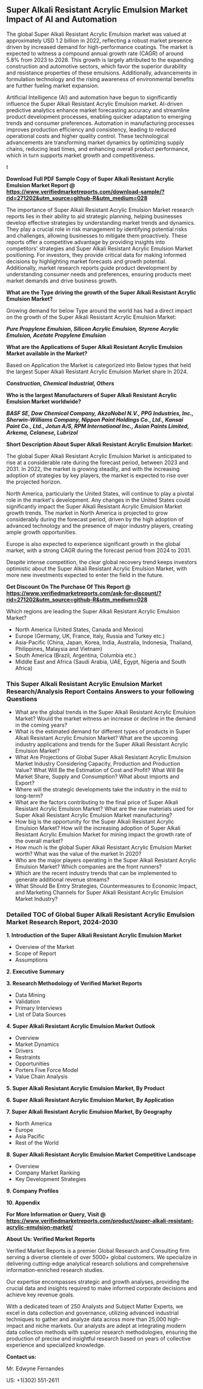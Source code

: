 <h2>Super Alkali Resistant Acrylic Emulsion Market Impact of AI and Automation</h2><p>The global Super Alkali Resistant Acrylic Emulsion market was valued at approximately USD 1.2 billion in 2022, reflecting a robust market presence driven by increased demand for high-performance coatings. The market is expected to witness a compound annual growth rate (CAGR) of around 5.8% from 2023 to 2028. This growth is largely attributed to the expanding construction and automotive sectors, which favor the superior durability and resistance properties of these emulsions. Additionally, advancements in formulation technology and the rising awareness of environmental benefits are further fueling market expansion.</p><p>Artificial Intelligence (AI) and automation have begun to significantly influence the Super Alkali Resistant Acrylic Emulsion market. AI-driven predictive analytics enhance market forecasting accuracy and streamline product development processes, enabling quicker adaptation to emerging trends and consumer preferences. Automation in manufacturing processes improves production efficiency and consistency, leading to reduced operational costs and higher quality control. These technological advancements are transforming market dynamics by optimizing supply chains, reducing lead times, and enhancing overall product performance, which in turn supports market growth and competitiveness.</p>t</p><p id="" class=""><strong>Download Full PDF Sample Copy of Super Alkali Resistant Acrylic Emulsion Market Report @ <a href="https://www.verifiedmarketreports.com/download-sample/?rid=271202&utm_source=github-R&utm_medium=028" target="_blank">https://www.verifiedmarketreports.com/download-sample/?rid=271202&utm_source=github-R&utm_medium=028</a></strong></p><p>The importance of&nbsp;Super Alkali Resistant Acrylic Emulsion Market research reports lies in their ability to aid strategic planning, helping businesses develop effective strategies by understanding market trends and dynamics. They play a crucial role in risk management by identifying potential risks and challenges, allowing businesses to mitigate them proactively. These reports offer a competitive advantage by providing insights into competitors' strategies and Super Alkali Resistant Acrylic Emulsion Market positioning. For investors, they provide critical data for making informed decisions by highlighting market forecasts and growth potential. Additionally, market research reports guide product development by understanding consumer needs and preferences, ensuring products meet market demands and drive business growth.</p><p><strong>What are the&nbsp;Type driving the growth of the Super Alkali Resistant Acrylic Emulsion Market?</strong></p><p id="" class="">Growing demand for below Type around the world has had a direct impact on the growth of the Super Alkali Resistant Acrylic Emulsion Market:</p><em><strong>Pure Propylene Emulsion, Silicon Acrylic Emulsion, Styrene Acrylic Emulsion, Acetate Propylene Emulsion</strong></em></p><strong>What are the&nbsp;Applications&nbsp;of Super Alkali Resistant Acrylic Emulsion Market available in the Market?</strong></p><p id="" class="">Based on Application the Market is categorized into Below types that held the largest Super Alkali Resistant Acrylic Emulsion Market share In 2024.</p><em><strong>Construction, Chemical Industrial, Others</strong></em></p><strong>Who is the largest Manufacturers of Super Alkali Resistant Acrylic Emulsion Market worldwide?</strong></p><p><em><strong>BASF SE, Dow Chemical Company, AkzoNobel N.V., PPG Industries, Inc., Sherwin-Williams Company, Nippon Paint Holdings Co., Ltd., Kansai Paint Co., Ltd., Jotun A/S, RPM International Inc., Asian Paints Limited, Arkema, Celanese, Lubrizol</strong></em></p><p id="" class=""><strong>Short Description About Super Alkali Resistant Acrylic Emulsion Market:</strong></p><p>The global Super Alkali Resistant Acrylic Emulsion Market is anticipated to rise at a considerable rate during the forecast period, between 2023 and 2031. In 2022, the market is growing steadily, and with the increasing adoption of strategies by key players, the market is expected to rise over the projected horizon.</p><p>North America, particularly the United States, will continue to play a pivotal role in the market's development. Any changes in the United States could significantly impact the Super Alkali Resistant Acrylic Emulsion Market growth trends. The market in North America is projected to grow considerably during the forecast period, driven by the high adoption of advanced technology and the presence of major industry players, creating ample growth opportunities.</p><p>Europe is also expected to experience significant growth in the global market, with a strong CAGR during the forecast period from 2024 to 2031.</p><p>Despite intense competition, the clear global recovery trend keeps investors optimistic about the Super Alkali Resistant Acrylic Emulsion Market, with more new investments expected to enter the field in the future.</p><p id="" class=""><strong>Get Discount On The Purchase Of This Report @ <a href="https://www.verifiedmarketreports.com/ask-for-discount/?rid=271202&utm_source=github-R&utm_medium=028" target="_blank">https://www.verifiedmarketreports.com/ask-for-discount/?rid=271202&utm_source=github-R&utm_medium=028</a></strong></p>Which regions are leading the Super Alkali Resistant Acrylic Emulsion Market?</p><ul><li>North America (United States, Canada and Mexico)</li><li>Europe (Germany, UK, France, Italy, Russia and Turkey etc.)</li><li>Asia-Pacific (China, Japan, Korea, India, Australia, Indonesia, Thailand, Philippines, Malaysia and Vietnam)</li><li>South America (Brazil, Argentina, Columbia etc.)</li><li>Middle East and Africa (Saudi Arabia, UAE, Egypt, Nigeria and South Africa)</li></ul><h3 id="" class="">This Super Alkali Resistant Acrylic Emulsion Market Research/Analysis Report Contains Answers to your following Questions</h3><ul><li>What are the global trends in the Super Alkali Resistant Acrylic Emulsion Market? Would the market witness an increase or decline in the demand in the coming years?</li><li>What is the estimated demand for different types of products in Super Alkali Resistant Acrylic Emulsion Market? What are the upcoming industry applications and trends for the Super Alkali Resistant Acrylic Emulsion Market?</li><li>What Are Projections of Global Super Alkali Resistant Acrylic Emulsion Market Industry Considering Capacity, Production and Production Value? What Will Be the Estimation of Cost and Profit? What Will Be Market Share, Supply and Consumption? What about imports and Export?</li><li>Where will the strategic developments take the industry in the mid to long-term?</li><li>What are the factors contributing to the final price of Super Alkali Resistant Acrylic Emulsion Market? What are the raw materials used for Super Alkali Resistant Acrylic Emulsion Market manufacturing?</li><li>How big is the opportunity for the Super Alkali Resistant Acrylic Emulsion Market? How will the increasing adoption of Super Alkali Resistant Acrylic Emulsion Market for mining impact the growth rate of the overall market?</li><li>How much is the global Super Alkali Resistant Acrylic Emulsion Market worth? What was the value of the market In 2020?</li><li>Who are the major players operating in the Super Alkali Resistant Acrylic Emulsion Market? Which companies are the front runners?</li><li>Which are the recent industry trends that can be implemented to generate additional revenue streams?</li><li>What Should Be Entry Strategies, Countermeasures to Economic Impact, and Marketing Channels for Super Alkali Resistant Acrylic Emulsion Market Industry?</li></ul><h3 id="" class="">Detailed TOC of Global Super Alkali Resistant Acrylic Emulsion Market Research Report, 2024-2030</h3><p id="" class=""><strong>1. Introduction of the Super Alkali Resistant Acrylic Emulsion Market</strong></p><ul><li>Overview of the Market</li><li>Scope of Report</li><li>Assumptions</li></ul><p id="" class=""><strong>2. Executive Summary</strong></p><p id="" class=""><strong>3. Research Methodology of Verified Market Reports</strong></p><ul><li>Data Mining</li><li>Validation</li><li>Primary Interviews</li><li>List of Data Sources</li></ul><p id="" class=""><strong>4. Super Alkali Resistant Acrylic Emulsion Market Outlook</strong></p><ul><li>Overview</li><li>Market Dynamics</li><li>Drivers</li><li>Restraints</li><li>Opportunities</li><li>Porters Five Force Model</li><li>Value Chain Analysis</li></ul><p id="" class=""><strong>5. Super Alkali Resistant Acrylic Emulsion Market, By Product</strong></p><p id="" class=""><strong>6. Super Alkali Resistant Acrylic Emulsion Market, By Application</strong></p><p id="" class=""><strong>7. Super Alkali Resistant Acrylic Emulsion Market, By Geography</strong></p><ul><li>North America</li><li>Europe</li><li>Asia Pacific</li><li>Rest of the World</li></ul><p id="" class=""><strong>8. Super Alkali Resistant Acrylic Emulsion Market Competitive Landscape</strong></p><ul><li>Overview</li><li>Company Market Ranking</li><li>Key Development Strategies</li></ul><p id="" class=""><strong>9. Company Profiles</strong></p><p id="" class=""><strong>10. Appendix</strong></p><p id="" class=""><strong>For More Information or Query, Visit @ <a href="https://www.verifiedmarketreports.com/product/super-alkali-resistant-acrylic-emulsion-market/" target="_blank">https://www.verifiedmarketreports.com/product/super-alkali-resistant-acrylic-emulsion-market/</a></strong></p><p id="" class=""><strong>About Us: Verified Market Reports</strong></p><p id="" class="">Verified Market Reports is a premier Global Research and Consulting firm serving a diverse clientele of over 5000+ global customers. We specialize in delivering cutting-edge analytical research solutions and comprehensive information-enriched research studies.</p><p id="" class="">Our expertise encompasses strategic and growth analyses, providing the crucial data and insights required to make informed corporate decisions and achieve key revenue goals.</p><p id="" class="">With a dedicated team of 250 Analysts and Subject Matter Experts, we excel in data collection and governance, utilizing advanced industrial techniques to gather and analyze data across more than 25,000 high-impact and niche markets. Our analysts are adept at integrating modern data collection methods with superior research methodologies, ensuring the production of precise and insightful research based on years of collective experience and specialized knowledge.</p><p id="" class=""><strong>Contact us:</strong></p><p id="" class="">Mr. Edwyne Fernandes</p><p id="" class="">US: +1(302) 551-2611</p>